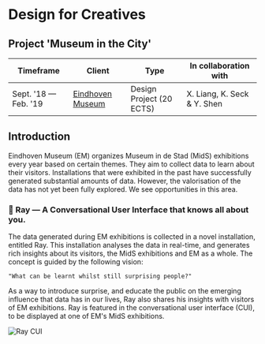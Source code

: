 # Design for Creatives

## Project 'Museum in the City'


| Timeframe            | Client           | Type                     | In collaboration with       |
|----------------------|------------------|--------------------------|-----------------------------|
| Sept. '18 — Feb. '19 | [Eindhoven Museum](https://eindhovenmuseum.nl/) | Design Project (20 ECTS) | X. Liang, K. Seck & Y. Shen |


## Introduction

Eindhoven Museum (EM) organizes Museum in de Stad (MidS) exhibitions every year based on certain themes. They aim to collect data to learn about their visitors. Installations that were exhibited in the past have successfully generated substantial amounts of data. However, the valorisation of the data has not yet been fully explored. We see opportunities in this area. 

### 🤖 Ray — A Conversational User Interface that knows all about you.

The data generated during EM exhibitions is collected in a novel installation, entitled Ray. This installation analyses the data in real-time, and generates rich insights about its visitors, the MidS exhibitions and EM as a whole. The concept is guided by the following vision:

```"What can be learnt whilst still surprising people?"```

As a way to introduce surprise, and educate the public on the emerging influence that data has in our lives, Ray also shares his insights with visitors of EM exhibitions. Ray is featured in the conversational user interface (CUI), to be displayed at one of EM's MidS exhibitions. 

![Ray CUI](https://i.imgur.com/GYu7q5a.png)
